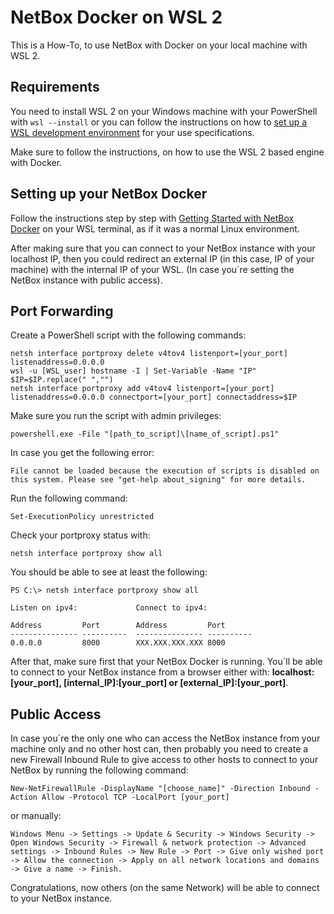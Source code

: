 # NetBox Docker on WSL 2

This is a How-To, to use NetBox with Docker on your local machine with WSL 2.

## Requirements 

You need to install WSL 2 on your Windows machine with your PowerShell with `wsl --install` or you can follow the instructions on how to  [set up a WSL development environment](https://learn.microsoft.com/en-us/windows/wsl/setup/environment?source=recommendations) for your use specifications.

Make sure to follow the instructions, on how to use the WSL 2 based engine with Docker.

## Setting up your NetBox Docker

Follow the instructions step by step with [Getting Started with NetBox Docker](https://github.com/netbox-community/netbox-docker/wiki/Getting-Started) on your WSL terminal, as if it was a normal Linux environment.

After making sure that you can connect to your NetBox instance with your localhost IP, then you could redirect an external IP (in this case, IP of your machine) with the internal IP of your WSL. (In case you´re setting the NetBox instance with public access).

## Port Forwarding

Create a PowerShell script with the following commands:

    netsh interface portproxy delete v4tov4 listenport=[your_port] listenaddress=0.0.0.0
    wsl -u [WSL_user] hostname -I | Set-Variable -Name "IP"
    $IP=$IP.replace(" ","")
    netsh interface portproxy add v4tov4 listenport=[your_port] listenaddress=0.0.0.0 connectport=[your_port] connectaddress=$IP
    
Make sure you run the script with admin privileges:

    powershell.exe -File "[path_to_script]\[name_of_script].ps1"

In case you get the following error:

    File cannot be loaded because the execution of scripts is disabled on this system. Please see "get-help about_signing" for more details.

  Run the following command:

    Set-ExecutionPolicy unrestricted
    
Check your portproxy status with:

    netsh interface portproxy show all
   
You should be able to see at least the following:

    PS C:\> netsh interface portproxy show all
    
    Listen on ipv4:             Connect to ipv4:
    
    Address         Port        Address         Port
    --------------- ----------  --------------- ----------
    0.0.0.0         8000        XXX.XXX.XXX.XXX 8000

After that, make sure first that your NetBox Docker is running. You´ll be able to connect to your NetBox instance from a browser either with: **localhost:[your_port], [internal_IP]:[your_port] or [external_IP]:[your_port]**.

## Public Access
In case you´re the only one who can access the NetBox instance from your machine only and no other host can, then probably you need to create a new Firewall Inbound Rule to give access to other hosts to connect to your NetBox by running the following command:

    New-NetFirewallRule -DisplayName "[choose_name]" -Direction Inbound -Action Allow -Protocol TCP -LocalPort [your_port]
    
or manually: 

`Windows Menu -> Settings -> Update & Security -> Windows Security -> Open Windows Security -> Firewall & network protection -> Advanced settings -> Inbound Rules -> New Rule -> Port -> Give only wished port -> Allow the connection -> Apply on all network locations and domains -> Give a name -> Finish.`

Congratulations, now others (on the same Network) will be able to connect to your NetBox instance.
